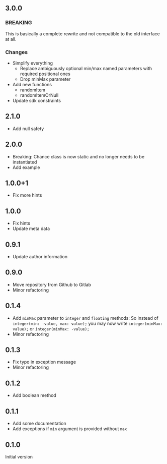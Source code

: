 ## 3.0.0
### BREAKING
This is basically a complete rewrite and not compatible to the old interface at
all.

### Changes
* Simplify everything
  * Replace ambiguously optional min/max named parameters with required
    positional ones
  * Drop minMax parameter
* Add new functions
  * randomItem
  * randomItemOrNull
* Update sdk constraints

## 2.1.0
* Add null safety

## 2.0.0
* Breaking: Chance class is now static and no longer needs to be instantiated
* Add example

## 1.0.0+1
* Fix more hints

## 1.0.0
* Fix hints
* Update meta data

## 0.9.1
* Update author information

## 0.9.0
* Move repository from Github to Gitlab
* Minor refactoring

## 0.1.4
* Add `minMax` parameter to `integer` and `floating` methods:
  So instead of
  `integer(min: -value, max: value);`
  you may now write
  `integer(minMax: value);`
  or
  `integer(minMax: -value);`
* Minor refactoring

## 0.1.3
* Fix typo in exception message
* Minor refactoring

## 0.1.2
* Add boolean method

## 0.1.1
* Add some documentation
* Add exceptions if `min` argument is provided without `max`

## 0.1.0
Initial version
